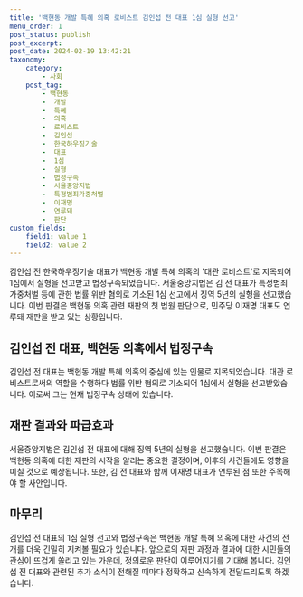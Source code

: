 ```yaml
---
title: '백현동 개발 특혜 의혹 로비스트 김인섭 전 대표 1심 실형 선고'
menu_order: 1
post_status: publish
post_excerpt: 
post_date: 2024-02-19 13:42:21
taxonomy:
    category:
        - 사회
    post_tag:
        - 백현동
        -  개발
        -  특혜
        -  의혹
        -  로비스트
        -  김인섭
        -  한국하우징기술
        -  대표
        -  1심
        -  실형
        -  법정구속
        -  서울중앙지법
        -  특정범죄가중처벌
        -  이재명
        -  연루돼
        -  판단
custom_fields:
    field1: value 1
    field2: value 2
---
```


김인섭 전 한국하우징기술 대표가 백현동 개발 특혜 의혹의 '대관 로비스트'로 지목되어 1심에서 실형을 선고받고 법정구속되었습니다. 서울중앙지법은 김 전 대표가 특정범죄가중처벌 등에 관한 법률 위반 혐의로 기소된 1심 선고에서 징역 5년의 실형을 선고했습니다. 이번 판결은 백현동 의혹 관련 재판의 첫 법원 판단으로, 민주당 이재명 대표도 연루돼 재판을 받고 있는 상황입니다.
## 김인섭 전 대표, 백현동 의혹에서 법정구속
김인섭 전 대표는 백현동 개발 특혜 의혹의 중심에 있는 인물로 지목되었습니다. 대관 로비스트로써의 역할을 수행하다 법률 위반 혐의로 기소되어 1심에서 실형을 선고받았습니다. 이로써 그는 현재 법정구속 상태에 있습니다.
## 재판 결과와 파급효과
서울중앙지법은 김인섭 전 대표에 대해 징역 5년의 실형을 선고했습니다. 이번 판결은 백현동 의혹에 대한 재판의 시작을 알리는 중요한 결정이며, 이후의 사건들에도 영향을 미칠 것으로 예상됩니다. 또한, 김 전 대표와 함께 이재명 대표가 연루된 점 또한 주목해야 할 사안입니다.
## 마무리
김인섭 전 대표의 1심 실형 선고와 법정구속은 백현동 개발 특혜 의혹에 대한 사건의 전개를 더욱 긴밀히 지켜볼 필요가 있습니다. 앞으로의 재판 과정과 결과에 대한 시민들의 관심이 뜨겁게 쏠리고 있는 가운데, 정의로운 판단이 이루어지기를 기대해 봅니다. 김인섭 전 대표와 관련된 추가 소식이 전해질 때마다 정확하고 신속하게 전달드리도록 하겠습니다.
